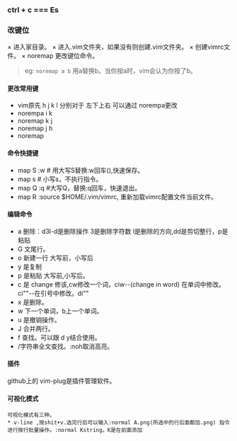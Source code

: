 ### ctrl + c === Es 
### 改键位
× 进入家目录。
× 进入.vim文件夹，如果没有则创建.vim文件夹。
× 创建vimrc文件。
× noremap 更改键位命令。
> eg: `noremap a b` 用a替换b。当你按a时，vim会认为你按了b。
#### 更改常用键
  * vim原先 h j k l 分别对于 左下上右 可以通过 norempa更改
  * norempa i k
  * noremap k j
  * noremap j h
  * noremap 
#### 命令快捷键
  * map S :w<CR>  # 用大写S替换:w回车(<CR>),快速保存。
  * map s <nop> # 小写s，不执行指令。
  * map Q :q<CR> #大写Q，替换:q回车，快速退出。
  * map R :source $HOME/.vim/vimrc, 重新加载vimrc配置文件当前文件。
#### 编辑命令
  <operation> <motion>
  * a 删除：d3l-d是删除操作 3是删除字符数 l是删除的方向,dd是剪切整行，p是粘贴
  * G 文尾行。
  * o 新建一行 大写前，小写后
  * y 是复制
  * p 是粘贴 大写前,小写后。
  * c 是 change 修该,cw修改一个词，ciw--(change in word) 在单词中修改。ci""--在引号中修改。di""
  * x 是删除。
  * w 下一个单词，b上一个单词。 
  * u 是撤销操作。
  * J 合并两行。 
  * f 查找。可以跟 d y结合使用。
  * /字符串全文查找。:noh取消高亮。
#### 插件
github上的 vim-plug是插件管理软件。




#### 可视化模式
    可视化模式有三种。
	* v-line ,按shit+v.选完行后可以输入:normal A.png(所选中的行后面都加.png) 指令进行按行批量操作。:normal Kstring。K是在前面添加

